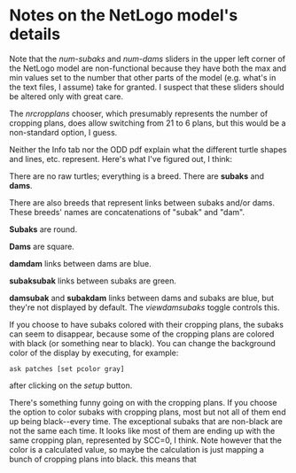 Notes on the NetLogo model's details
===

Note that the *num-subaks* and *num-dams* sliders in the upper left
corner of the NetLogo model are non-functional because they have both
the max and min values set to the number that other parts of the model
(e.g.  what's in the text files, I assume) take for granted.  I suspect
that these sliders should be altered only with great care.

The *nrcropplans* chooser, which presumably represents the number of
cropping plans, does allow switching from 21 to 6 plans, but this would
be a non-standard option, I guess.

Neither the Info tab nor the ODD pdf explain what the different turtle
shapes and lines, etc. represent.  Here's what I've figured out, I
think:

There are no raw turtles; everything is a breed.  There are
**subaks** and **dams**.

There are also breeds that represent links between subaks and/or dams.
These breeds' names are concatenations of "subak" and "dam".

**Subaks** are round.

**Dams** are square.

**damdam** links between dams are blue.

**subaksubak** links between subaks are green.

**damsubak** and **subakdam** links between dams and subaks are blue,
but they're not displayed by default.  The *viewdamsubaks* toggle
controls this.

If you choose to have subaks colored with their cropping plans, the
subaks can seem to disappear, because some of the cropping plans are
colored with black (or something near to black).  You can change the
background color of the display by executing, for example:

`ask patches [set pcolor gray]`

after clicking on the *setup* button.

There's something funny going on with the cropping plans.  If you
choose the option to color subaks with cropping plans, most but not
all of them end up being black--every time.  The exceptional subaks
that are non-black are not the same each time.  It looks like most of
them are ending up with the same cropping plan, represented by SCC=0,
I think.  Note however that the color is a calculated value, so maybe
the calculation is just mapping a bunch of cropping plans into black.
this means that 


